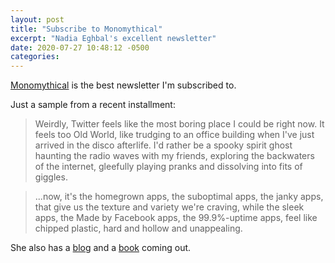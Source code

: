 ```yaml
---
layout: post
title: "Subscribe to Monomythical"
excerpt: "Nadia Eghbal's excellent newsletter"
date: 2020-07-27 10:48:12 -0500
categories: 
---
```


[Monomythical](https://nayafia.substack.com/) is the best newsletter I'm subscribed to. 

Just a sample from a recent installment:

> Weirdly, Twitter feels like the most boring place I could be right now. It feels too Old World, like trudging to an office building when I've just arrived in the disco afterlife. I'd rather be a spooky spirit ghost haunting the radio waves with my friends, exploring the backwaters of the internet, gleefully playing pranks and dissolving into fits of giggles.

> ...now, it's the homegrown apps, the suboptimal apps, the janky apps, that give us the texture and variety we're craving, while the sleek apps, the Made by Facebook apps, the 99.9%-uptime apps, feel like chipped plastic, hard and hollow and unappealing.

She also has a [blog](https://nadiaeghbal.com/) and a [book](https://www.amazon.com/dp/0578675862/) coming out.
